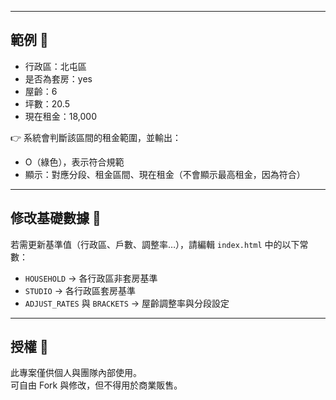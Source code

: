 
---

## 範例 📝

- 行政區：北屯區  
- 是否為套房：yes  
- 屋齡：6  
- 坪數：20.5  
- 現在租金：18,000  

👉 系統會判斷該區間的租金範圍，並輸出：  
- O（綠色），表示符合規範  
- 顯示：對應分段、租金區間、現在租金（不會顯示最高租金，因為符合）

---

## 修改基礎數據 🔧
若需更新基準值（行政區、戶數、調整率…），請編輯 `index.html` 中的以下常數：
- `HOUSEHOLD` → 各行政區非套房基準
- `STUDIO` → 各行政區套房基準
- `ADJUST_RATES` 與 `BRACKETS` → 屋齡調整率與分段設定

---

## 授權 📄
此專案僅供個人與團隊內部使用。  
可自由 Fork 與修改，但不得用於商業販售。

